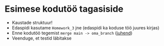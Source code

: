 # Esimese kodutöö tagasiside

- Kaustade struktuur!
- Edaspidi kasutame `Homework_3` jne (edaspidi ka koduse töö juures kirjas)
- Enne kodutöö tegemist `merge main -> oma_branch` ([juhend](../../concepts/mergemain/README.md))
- Veenduge, et testid läbitakse

